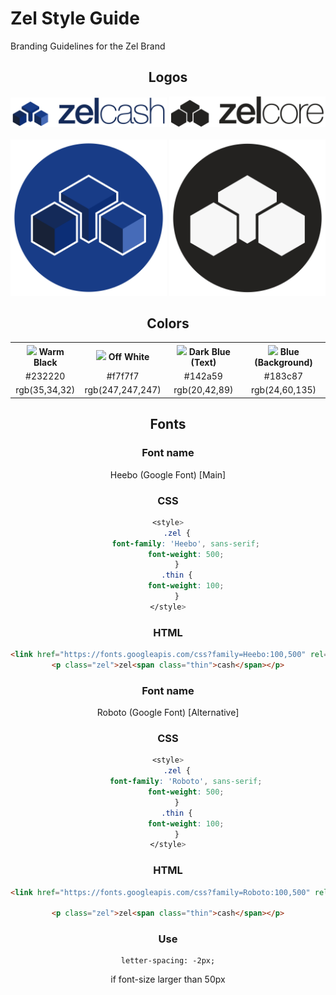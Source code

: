 # Zel Style Guide
Branding Guidelines for the Zel Brand
<div style="text-align:center">

## Logos

<img src="png/ZelCash-Logo-Text.png" alt="ZelCash Logo with Text" width="250px"/>
<img src="png/ZelCore-Logo-Text.png" alt="ZelCore Logo with Text" width="250px"/>
<br/>
<br/>
<img src="png/ZelCash-Logo-Round.png" alt="ZelCash Logo Round" width="250px"/>
<img src="png/ZelCore-Logo-Round.png" alt="ZelCore Logo Round" width="250px"/>

## Colors

<table style="width:100%">
  <tr>
    <th><img src="https://placehold.it/15/232220/000000?text=+"> Warm Black</th>
    <th><img src="https://placehold.it/15/f7f7f7/000000?text=+"> Off White</th>
    <th><img src="https://placehold.it/15/142a59/000000?text=+"> Dark Blue (Text)</th>
    <th><img src="https://placehold.it/15/183c87/000000?text=+"> Blue (Background)</th>
  </tr>
  <tr>
    <td>#232220</td>
    <td>#f7f7f7</td> 
    <td>#142a59</td>
    <td>#183c87</td>
  </tr>
  <tr>
    <td>rgb(35,34,32)</td>
    <td>rgb(247,247,247)</td> 
    <td>rgb(20,42,89)</td>
    <td>rgb(24,60,135)</td>
  </tr>
</table>

## Fonts

### Font name
Heebo (Google Font) [Main]

### CSS
```css
<style>
    .zel {
    	font-family: 'Heebo', sans-serif;
        font-weight: 500;
    }
    .thin {
        font-weight: 100;
    }
</style>
```

### HTML

```html
<link href="https://fonts.googleapis.com/css?family=Heebo:100,500" rel="stylesheet">
<p class="zel">zel<span class="thin">cash</span></p>
```

### Font name
Roboto (Google Font) [Alternative]

### CSS
```css
<style>
    .zel {
        font-family: 'Roboto', sans-serif;
        font-weight: 500;
    }
    .thin {
        font-weight: 100;
    }
</style>
```

### HTML

```html
<link href="https://fonts.googleapis.com/css?family=Roboto:100,500" rel="stylesheet">

<p class="zel">zel<span class="thin">cash</span></p>
```

### Use
```
letter-spacing: -2px;
```
if font-size larger than 50px

</div>